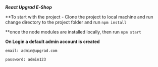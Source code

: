 **_React Upgrad E-Shop_**

\*\*To start with the project - Clone the project to local machine and run
change directory to the project folder and run `npm install`

\*\*once the node modules are installed locally, then run `npm start`

**On Login a default admin account is created**

```
email: admin@upgrad.com

password: admin123

```
